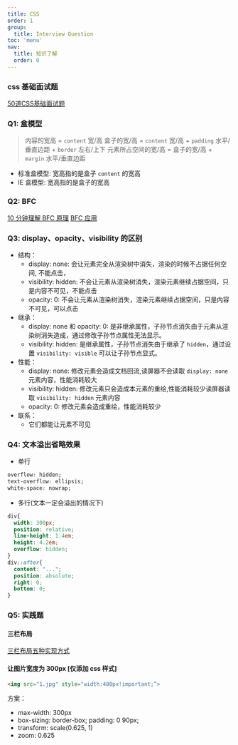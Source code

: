 ```yaml
---
title: CSS
order: 1
group:
  title: Interview Question
toc: 'menu'
nav:
  title: 知识了解
  order: 0
---
```


### css 基础面试题

[50道CSS基础面试题](https://segmentfault.com/a/1190000013325778)

### Q1: 盒模型

> 内容的宽高 = `content` 宽/高
> 盒子的宽/高 = `content` 宽/高 + `padding` 水平/垂直边距 + `border` 左右/上下
> 元素所占空间的宽/高 = 盒子的宽/高 + `margin` 水平/垂直边距

- 标准盒模型: 宽高指的是盒子 `content` 的宽高
- IE 盒模型: 宽高指的是盒子的宽高

### Q2: BFC

[10 分钟理解 BFC 原理](https://zhuanlan.zhihu.com/p/25321647)
[BFC 应用](https://github.com/qianguyihao/Web/blob/master/14-%E5%89%8D%E7%AB%AF%E9%9D%A2%E8%AF%95/02-CSS%E7%9B%92%E6%A8%A1%E5%9E%8B%E5%8F%8ABFC.md)

### Q3: display、opacity、visibility 的区别

- 结构：
  - display: none: 会让元素完全从渲染树中消失，渲染的时候不占据任何空间, 不能点击，
  - visibility: hidden: 不会让元素从渲染树消失，渲染元素继续占据空间，只是内容不可见，不能点击
  - opacity: 0: 不会让元素从渲染树消失，渲染元素继续占据空间，只是内容不可见，可以点击
- 继承：
  - display: none 和 opacity: 0: 是非继承属性，子孙节点消失由于元素从渲染树消失造成，通过修改子孙节点属性无法显示。
  - visibility: hidden: 是继承属性，子孙节点消失由于继承了 `hidden`，通过设置 `visibility: visible` 可以让子孙节点显式。
- 性能：
  - display: none: 修改元素会造成文档回流,读屏器不会读取 `display: none` 元素内容，性能消耗较大
  - visibility: hidden: 修改元素只会造成本元素的重绘,性能消耗较少读屏器读取 `visibility: hidden` 元素内容
  - opacity: 0: 修改元素会造成重绘，性能消耗较少
- 联系：
  - 它们都能让元素不可见

### Q4: 文本溢出省略效果

- 单行

```css | pure
overflow: hidden;
text-overflow: ellipsis;
white-space: nowrap;
```

- 多行(文本一定会溢出的情况下)

```css | pure
div{
  width: 300px;
  position: relative;
  line-height: 1.4em;
  height: 4.2em;
  overflow: hidden;
}
div::after{
  content: "...";
  position: absolute;
  right: 0;
  bottom: 0;
}
```

### Q5: 实践题

#### 三栏布局

[三栏布局五种实现方式](https://github.com/qianguyihao/Web/blob/master/14-%E5%89%8D%E7%AB%AF%E9%9D%A2%E8%AF%95/01-%E9%A1%B5%E9%9D%A2%E5%B8%83%E5%B1%80.md)

#### 让图片宽度为 300px [仅添加 css 样式]

```html | pure
<img src="1.jpg" style="width:480px!important;”>
```

方案：

- max-width: 300px
- box-sizing: border-box; padding: 0 90px;
- transform: scale(0.625, 1)
- zoom: 0.625
